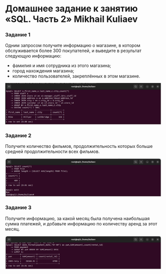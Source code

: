 # Домашнее задание к занятию «SQL. Часть 2» Mikhail Kuliaev

### Задание 1

Одним запросом получите информацию о магазине, в котором обслуживается более 300 покупателей, и выведите в результат следующую информацию: 
- фамилия и имя сотрудника из этого магазина;
- город нахождения магазина;
- количество пользователей, закреплённых в этом магазине.

![1](12-04/12.04-1.png)


### Задание 2

Получите количество фильмов, продолжительность которых больше средней продолжительности всех фильмов.

![1](12-04/12.04-2.png)



### Задание 3

Получите информацию, за какой месяц была получена наибольшая сумма платежей, и добавьте информацию по количеству аренд за этот месяц.

![1](12-04/12.04-3.png)





